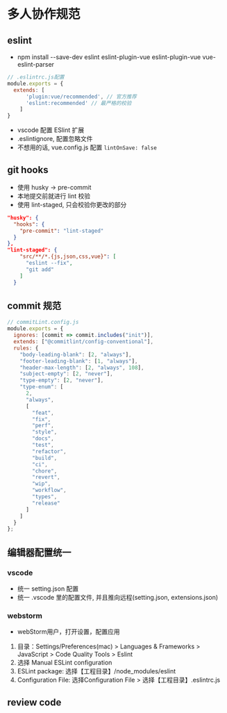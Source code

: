 # 多人协作规范

## eslint

- npm install --save-dev eslint eslint-plugin-vue eslint-plugin-vue vue-eslint-parser

```js
// .eslintrc.js配置
module.exports = {
  extends: [
      'plugin:vue/recommended', // 官方推荐
      'eslint:recommended' // 最严格的校验
    ]
}
```

- vscode 配置 ESlint 扩展
- .eslintignore, 配置忽略文件
- 不想用的话, vue.config.js 配置 `lintOnSave: false`

## git hooks

- 使用 husky -> pre-commit
- 本地提交前就进行 lint 校验
- 使用 lint-staged, 只会校验你更改的部分

```json
"husky": {
  "hooks": {
    "pre-commit": "lint-staged"
  }
},
"lint-staged": {
    "src/**/*.{js,json,css,vue}": [
      "eslint --fix",
      "git add"
    ]
  }
```

## commit 规范

```js
// commitLint.config.js
module.exports = {
  ignores: [commit => commit.includes("init")],
  extends: ["@commitlint/config-conventional"],
  rules: {
    "body-leading-blank": [2, "always"],
    "footer-leading-blank": [1, "always"],
    "header-max-length": [2, "always", 108],
    "subject-empty": [2, "never"],
    "type-empty": [2, "never"],
    "type-enum": [
      2,
      "always",
      [
        "feat",
        "fix",
        "perf",
        "style",
        "docs",
        "test",
        "refactor",
        "build",
        "ci",
        "chore",
        "revert",
        "wip",
        "workflow",
        "types",
        "release"
      ]
    ]
  }
};

```

## 编辑器配置统一

### vscode

- 统一 setting.json 配置
- 统一 .vscode 里的配置文件, 并且推向远程(setting.json, extensions.json)

### webstorm

- webStorm用户，打开设置，配置应用

1. 目录：Settings/Preferences(mac) > Languages & Frameworks > JavaScript > Code Quality Tools > Eslint
2. 选择 Manual ESLint configuration
3. ESLint package: 选择【工程目录】/node_modules/eslint
4. Configuration File: 选择Configuration File > 选择【工程目录】.eslintrc.js

## review code
